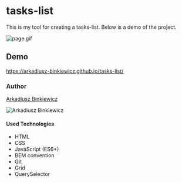 # tasks-list

This is my tool for creating a tasks-list. Below is a demo of the project.

![page gif](https://github.com/Arkadiusz-Binkiewicz/tasks-list/blob/main/images/tasksList.gif?raw=true)

## Demo

https://arkadiusz-binkiewicz.github.io/tasks-list/

### Author

[Arkadiusz Binkiewicz](https://github.com/Arkadiusz-Binkiewicz)

![Arkadiusz Binkiewicz](https://github.com/Arkadiusz-Binkiewicz/tasks-list/blob/main/images/arkadiusz.jpg?raw=true)

#### Used Technologies
- HTML
- CSS
- JavaScript (ES6+)
- BEM convention
- Git
- Grid
- QuerySelector
